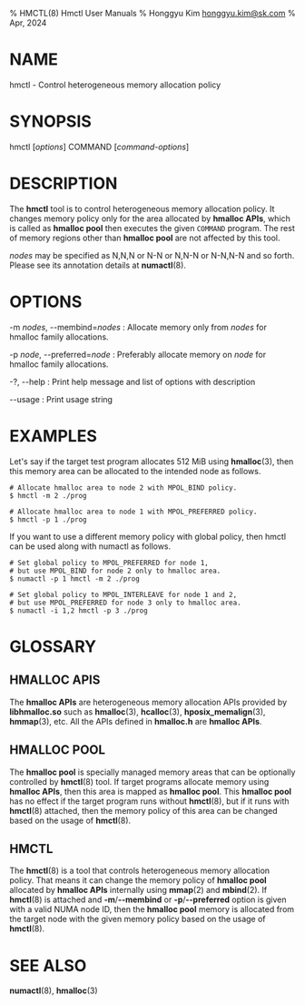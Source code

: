 % HMCTL(8) Hmctl User Manuals
% Honggyu Kim <honggyu.kim@sk.com>
% Apr, 2024

NAME
====
hmctl - Control heterogeneous memory allocation policy


SYNOPSIS
========
hmctl [_options_] COMMAND [_command-options_]


DESCRIPTION
===========
The **hmctl** tool is to control heterogeneous memory allocation policy.  It
changes memory policy only for the area allocated by **hmalloc APIs**, which is
called as **hmalloc pool** then executes the given `COMMAND` program.  The rest
of memory regions other than **hmalloc pool** are not affected by this tool.

_nodes_ may be specified as N,N,N or N-N or N,N-N or N-N,N-N and so forth.
Please see its annotation details at **numactl**(8).


OPTIONS
=======
-m _nodes_, \--membind=_nodes_
:   Allocate memory only from _nodes_ for hmalloc family allocations.

-p _node_, \--preferred=_node_
:   Preferably allocate memory on _node_ for hmalloc family allocations.

-?, \--help
:   Print help message and list of options with description

\--usage
:   Print usage string


EXAMPLES
========
Let's say if the target test program allocates 512 MiB using **hmalloc**(3),
then this memory area can be allocated to the intended node as follows.

    # Allocate hmalloc area to node 2 with MPOL_BIND policy.
    $ hmctl -m 2 ./prog

    # Allocate hmalloc area to node 1 with MPOL_PREFERRED policy.
    $ hmctl -p 1 ./prog

If you want to use a different memory policy with global policy, then hmctl can
be used along with numactl as follows.

    # Set global policy to MPOL_PREFERRED for node 1,
    # but use MPOL_BIND for node 2 only to hmalloc area.
    $ numactl -p 1 hmctl -m 2 ./prog

    # Set global policy to MPOL_INTERLEAVE for node 1 and 2,
    # but use MPOL_PREFERRED for node 3 only to hmalloc area.
    $ numactl -i 1,2 hmctl -p 3 ./prog


GLOSSARY
========
HMALLOC APIS
------------
The **hmalloc APIs** are heterogeneous memory allocation APIs provided by
**libhmalloc.so** such as **hmalloc**(3), **hcalloc**(3),
**hposix_memalign**(3), **hmmap**(3), etc.  All the APIs defined in
**hmalloc.h** are **hmalloc APIs**.

HMALLOC POOL
------------
The **hmalloc pool** is specially managed memory areas that can be optionally
controlled by **hmctl**(8) tool.
If target programs allocate memory using **hmalloc APIs**, then this area is
mapped as **hmalloc pool**.  This **hmalloc pool** has no effect if the target
program runs without **hmctl**(8), but if it runs with **hmctl**(8) attached,
then the memory policy of this area can be changed based on the usage of
**hmctl**(8).

HMCTL
-----
The **hmctl**(8) is a tool that controls heterogeneous memory allocation policy.
That means it can change the memory policy of **hmalloc pool** allocated by
**hmalloc APIs** internally using **mmap**(2) and **mbind**(2).
If **hmctl**(8) is attached and **-m**/**--membind** or **-p**/**--preferred**
option is given with a valid NUMA node ID, then the **hmalloc pool** memory is
allocated from the target node with the given memory policy based on the usage
of **hmctl**(8).


SEE ALSO
========
**numactl**(8), **hmalloc**(3)
